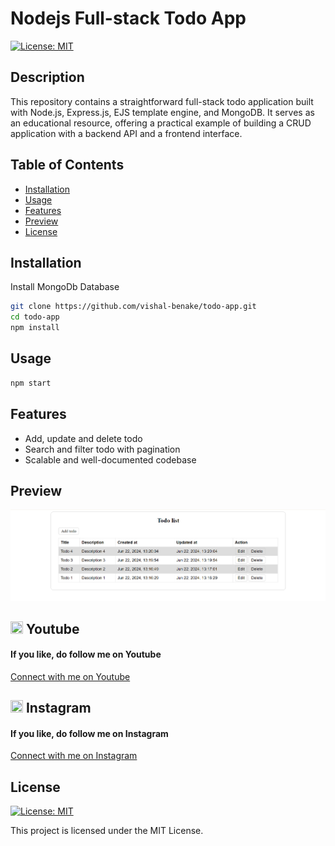 # Nodejs Full-stack Todo App

[![License: MIT](https://img.shields.io/badge/License-MIT-yellow.svg)](https://opensource.org/licenses/MIT)

## Description

This repository contains a straightforward full-stack todo application built with Node.js, Express.js, EJS template engine, and MongoDB. It serves as an educational resource, offering a practical example of building a CRUD application with a backend API and a frontend interface.

## Table of Contents

- [Installation](#installation)
- [Usage](#usage)
- [Features](#features)
- [Preview](#preview)
- [License](#license)

## Installation

Install MongoDb Database

```bash
git clone https://github.com/vishal-benake/todo-app.git
cd todo-app
npm install
```

## Usage

```bash
npm start
```

## Features

- Add, update and delete todo
- Search and filter todo with pagination
- Scalable and well-documented codebase

## Preview

<div>
<img src="https://github.com/vishal-benake/todo-app/blob/main/public/img/todo.png">
</div>

## <img src="https://upload.wikimedia.org/wikipedia/commons/0/09/YouTube_full-color_icon_%282017%29.svg" width="20" height="20"> Youtube
<h4>If you like, do follow me on Youtube</h4>
<a href="https://www.youtube.com/@Code-With-Vishal">Connect with me on  Youtube</a>

## <img src="https://upload.wikimedia.org/wikipedia/commons/e/e7/Instagram_logo_2016.svg" width="20" height="20"> Instagram
<h4>If you like, do follow me on Instagram</h4>
<a href="https://www.instagram.com/vishaal_87">Connect with me on Instagram</a>

## License

[![License: MIT](https://img.shields.io/badge/License-MIT-yellow.svg)](https://opensource.org/licenses/MIT)

This project is licensed under the MIT License.
